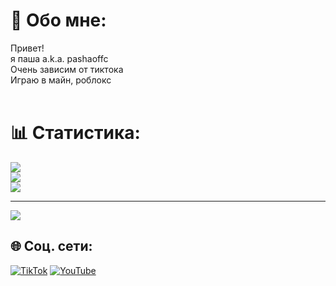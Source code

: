 # 💫 Обо мне:
Привет!<br>я паша a.k.a. pashaoffc<br>Очень зависим от тиктока<br>Играю в майн, роблокс<br><br>

# 📊 Статистика:
![](https://github-readme-stats.vercel.app/api?username=pashaoffc&theme=dark&hide_border=true&include_all_commits=false&count_private=false)<br/>
![](https://nirzak-streak-stats.vercel.app/?user=pashaoffc&theme=dark&hide_border=true)<br/>
![](https://github-readme-stats.vercel.app/api/top-langs/?username=pashaoffc&theme=dark&hide_border=true&include_all_commits=false&count_private=false&layout=compact)

---
[![](https://visitcount.itsvg.in/api?id=pashaoffc&icon=0&color=0)](https://visitcount.itsvg.in)

## 🌐 Соц. сети:
[![TikTok](https://img.shields.io/badge/TikTok-%23000000.svg?logo=TikTok&logoColor=white)](https://tiktok.com/@pashaoffc) [![YouTube](https://img.shields.io/badge/YouTube-%23FF0000.svg?logo=YouTube&logoColor=white)](https://youtube.com/@stangd) 
